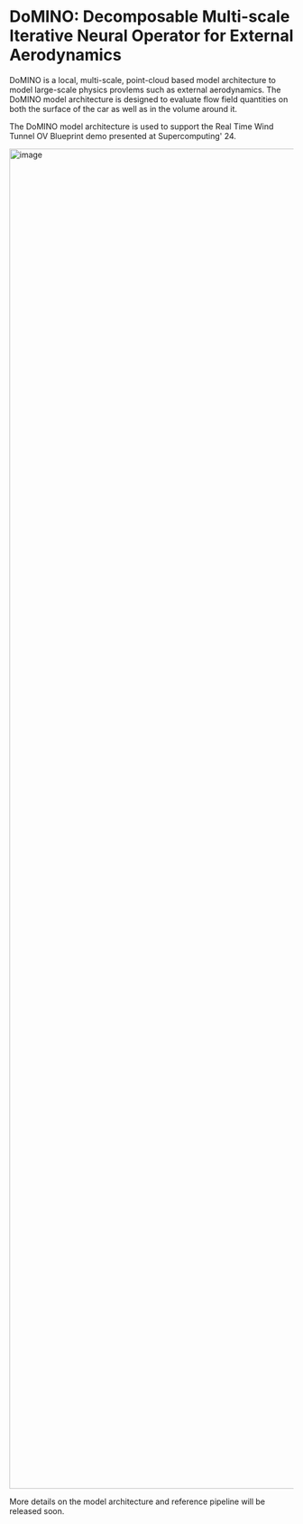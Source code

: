 # DoMINO: Decomposable Multi-scale Iterative Neural Operator for External Aerodynamics

DoMINO is a local, multi-scale, point-cloud based model architecture to model large-scale 
physics provlems such as external aerodynamics. The DoMINO model architecture is designed 
to evaluate flow field quantities on both the surface of the car as well as in the volume 
around it.

The DoMINO model architecture is used to support the Real Time Wind Tunnel OV Blueprint 
demo presented at Supercomputing' 24.

<img width="2372" alt="image" src="https://github.com/user-attachments/assets/c653d477-c765-43a5-9ad7-09b21472c584">

More details on the model architecture and reference pipeline will be released soon.

